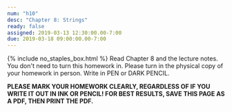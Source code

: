 ```yaml
---
num: "h10"
desc: "Chapter 8: Strings"
ready: false
assigned: 2019-03-13 12:30:00.00-7:00
due: 2019-03-18 09:00:00.00-7:00
---
```

{% include no_staples_box.html %}
Read Chapter 8 and the lecture notes.  You don't need to turn this homework in. Please turn in the physical copy of your homework in person. Write in PEN or DARK PENCIL.

<b>PLEASE MARK YOUR HOMEWORK CLEARLY, REGARDLESS OF IF YOU WRITE IT OUT IN INK OR PENCIL! FOR BEST RESULTS, SAVE THIS PAGE AS A PDF, THEN PRINT THE PDF.</b>
